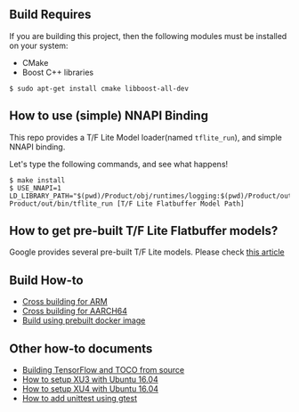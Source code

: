 ## Build Requires

If you are building this project, then the following modules must be installed on your system:

- CMake
- Boost C++ libraries

```
$ sudo apt-get install cmake libboost-all-dev
```

## How to use (simple) NNAPI Binding

This repo provides a T/F Lite Model loader(named ``tflite_run``), and simple NNAPI binding.

Let's type the following commands, and see what happens!
```
$ make install
$ USE_NNAPI=1 LD_LIBRARY_PATH="$(pwd)/Product/obj/runtimes/logging:$(pwd)/Product/out/lib" Product/out/bin/tflite_run [T/F Lite Flatbuffer Model Path]
```

## How to get pre-built T/F Lite Flatbuffer models?
Google provides several pre-built T/F Lite models. Please check [this article](https://github.com/tensorflow/tensorflow/blob/master/tensorflow/contrib/lite/g3doc/models.md)


## Build How-to
- [Cross building for ARM](howto/CrossBuildForArm.md)
- [Cross building for AARCH64](howto/CrossBuildForAarch64.md)
- [Build using prebuilt docker image](howto/HowToUseDockerImage.md)


## Other how-to documents
- [Building TensorFlow and TOCO from source](howto/BuildTFfromSource.md)
- [How to setup XU3 with Ubuntu 16.04](howto/device/xu3_ubuntu.md)
- [How to setup XU4 with Ubuntu 16.04](howto/device/xu4_ubuntu.md)
- [How to add unittest using gtest](howto/HowToAddUnittest.md)
